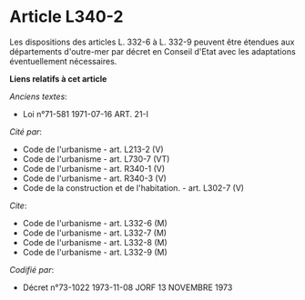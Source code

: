 # Article L340-2

Les dispositions des articles L. 332-6 à L. 332-9 peuvent être étendues aux départements d'outre-mer par décret en Conseil
d'Etat avec les adaptations éventuellement nécessaires.

**Liens relatifs à cet article**

_Anciens textes_:

  - Loi n°71-581 1971-07-16 ART. 21-I

_Cité par_:

  - Code de l'urbanisme - art. L213-2 (V)
  - Code de l'urbanisme - art. L730-7 (VT)
  - Code de l'urbanisme - art. R340-1 (V)
  - Code de l'urbanisme - art. R340-3 (V)
  - Code de la construction et de l'habitation. - art. L302-7 (V)

_Cite_:

  - Code de l'urbanisme - art. L332-6 (M)
  - Code de l'urbanisme - art. L332-7 (M)
  - Code de l'urbanisme - art. L332-8 (M)
  - Code de l'urbanisme - art. L332-9 (M)

_Codifié par_:

  - Décret n°73-1022 1973-11-08 JORF 13 NOVEMBRE 1973
